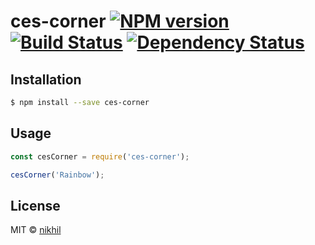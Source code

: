# ces-corner [![NPM version][npm-image]][npm-url] [![Build Status][travis-image]][travis-url] [![Dependency Status][daviddm-image]][daviddm-url]
> 

## Installation

```sh
$ npm install --save ces-corner
```

## Usage

```js
const cesCorner = require('ces-corner');

cesCorner('Rainbow');
```
## License

MIT © [nikhil]()


[npm-image]: https://badge.fury.io/js/ces-corner.svg
[npm-url]: https://npmjs.org/package/ces-corner
[travis-image]: https://travis-ci.org/NikhilKanchetty/ces-corner.svg?branch=master
[travis-url]: https://travis-ci.org/NikhilKanchetty/ces-corner
[daviddm-image]: https://david-dm.org/NikhilKanchetty/ces-corner.svg?theme=shields.io
[daviddm-url]: https://david-dm.org/NikhilKanchetty/ces-corner

